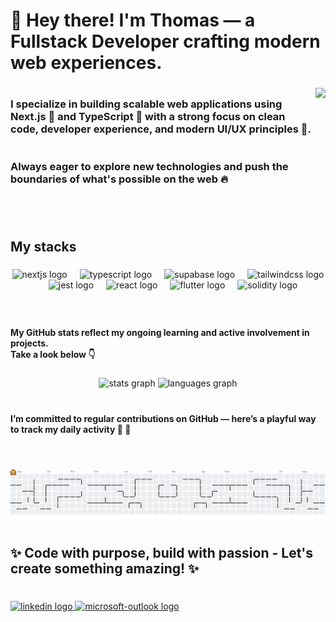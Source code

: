 <h1 align="left">👋 Hey there! I'm Thomas — a Fullstack Developer crafting modern web experiences.</h1>

###

<img align="right" height="204" src="https://media0.giphy.com/media/v1.Y2lkPTc5MGI3NjExbzU1aXA0YnMyYXhicmZvdnByNXhyZXRwZTNhbDlyY2g4cnRyZDc2eCZlcD12MV9pbnRlcm5hbF9naWZfYnlfaWQmY3Q9Zw/sGIxhunddTUOHlHXgu/giphy.gif"  />

#

<h3 align="left" style="margin-right: 20px;">I specialize in building scalable web applications using Next.js 🚀 and TypeScript 💙 with a strong focus on clean code, developer experience, and modern UI/UX principles 🎨.<br><br><br>Always eager to explore new technologies and push the boundaries of what's possible on the web 🔥</h3>

#

<br clear="both">

<h2 align="left">My stacks</h2>

###

<div align="center">
  <img src="https://skillicons.dev/icons?i=nextjs" height="30" alt="nextjs logo"  />
  <img width="12" />
  <img src="https://skillicons.dev/icons?i=ts" height="30" alt="typescript logo"  />
  <img width="12" />
  <img src="https://cdn.simpleicons.org/supabase/3ECF8E" height="30" alt="supabase logo"  />
  <img width="12" />
  <img src="https://cdn.simpleicons.org/tailwindcss/06B6D4" height="30" alt="tailwindcss logo"  />
  <img width="12" />
  <img src="https://cdn.simpleicons.org/jest/C21325" height="30" alt="jest logo"  />
  <img width="12" />
  <img src="https://cdn.jsdelivr.net/gh/devicons/devicon/icons/react/react-original.svg" height="30" alt="react logo"  />
  <img width="12" />
  <img src="https://cdn.jsdelivr.net/gh/devicons/devicon/icons/flutter/flutter-original.svg" height="30" alt="flutter logo"  />
  <img width="12" />
  <img src="https://skillicons.dev/icons?i=solidity" height="30" alt="solidity logo"  />
</div>

###

<br clear="both">

<h4 align="left">My GitHub stats reflect my ongoing learning and active involvement in projects.<br>Take a look below 👇</h4>

###

<div align="center">
  <img src="https://github-readme-stats.vercel.app/api?username=N0rooo&hide_title=false&hide_rank=false&show_icons=true&include_all_commits=true&count_private=true&disable_animations=false&theme=dark&locale=en&hide_border=false" height="150" alt="stats graph"  />
  <img src="https://github-readme-stats.vercel.app/api/top-langs?username=N0rooo&locale=en&hide_title=false&layout=compact&card_width=320&langs_count=5&theme=dark&hide_border=false" height="150" alt="languages graph"  />
</div>

#

<h4 align="left">I’m committed to regular contributions on GitHub — here’s a playful way to track my daily activity 👻 👻</h4>

#

<br clear="both">

<picture>
  <source media="(prefers-color-scheme: dark)" srcset="https://raw.githubusercontent.com/N0rooo/N0rooo/output/pacman-contribution-graph-dark.svg">
  <source media="(prefers-color-scheme: light)" srcset="https://raw.githubusercontent.com/N0rooo/N0rooo/output/pacman-contribution-graph.svg">
  <img alt="pacman contribution graph" src="https://raw.githubusercontent.com/N0rooo/N0rooo/output/pacman-contribution-graph.svg">
</picture>

#

<h2 align="left">✨ Code with purpose, build with passion - Let's create something amazing! ✨</h2>

#

<div align="left">
  <a href="https://www.linkedin.com/in/thomas-aubert-0718ba207/" target="_blank">
    <img src="https://raw.githubusercontent.com/maurodesouza/profile-readme-generator/master/src/assets/icons/social/linkedin/default.svg" width="52" height="40" alt="linkedin logo"  />
  </a>
  <a href="mailto:t.aubert.dev@outlook.com" target="_blank">
    <img src="https://raw.githubusercontent.com/maurodesouza/profile-readme-generator/master/src/assets/icons/social/microsoft-outlook/default.svg" width="52" height="40" alt="microsoft-outlook logo"  />
  </a>
</div>
